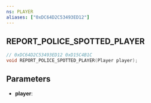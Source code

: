 ```yaml
---
ns: PLAYER
aliases: ["0xDC64D2C53493ED12"]
---
```

## REPORT_POLICE_SPOTTED_PLAYER

```c
// 0xDC64D2C53493ED12 0xD15C4B1C
void REPORT_POLICE_SPOTTED_PLAYER(Player player);
```

## Parameters
* **player**: 

